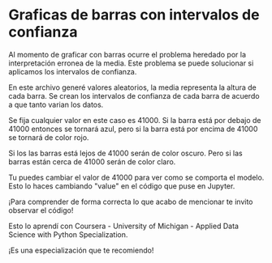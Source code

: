 # Graficas de barras con intervalos de confianza

Al momento de graficar con barras ocurre el problema heredado por la interpretación erronea de la media. Este problema se puede solucionar si aplicamos los intervalos de confianza. 

En este archivo generé valores aleatorios, la media representa la altura de cada barra. Se crean los intervalos de confianza de cada barra de acuerdo a que tanto varian los datos.

Se fija cualquier valor en este caso es 41000. Si la barra está por debajo de 41000 entonces se tornará azul, pero si la barra está por encima de 41000 se tornará de color rojo.

Si los las barras está lejos de 41000 serán de color oscuro. Pero si las barras están cerca de 41000 serán de color claro.

Tu puedes cambiar el valor de 41000 para ver como se comporta el modelo. Esto lo haces cambiando "value" en el código que puse en Jupyter.

¡Para comprender de forma correcta lo que acabo de mencionar te invito observar el código!

Esto lo aprendí con Coursera - University of Michigan - Applied Data Science with Python Specialization. 

¡Es una especialización que te recomiendo!